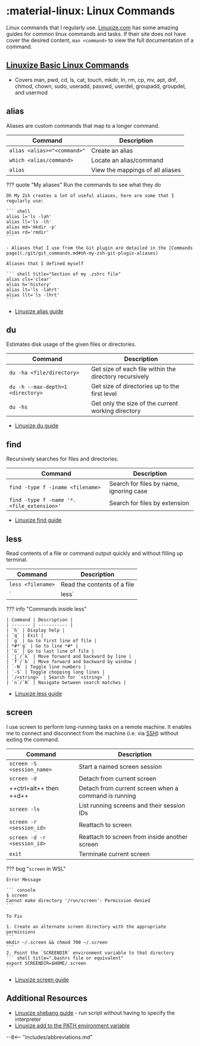 # :material-linux: Linux Commands

Linux commands that I regularly use.
[Linuxize.com](https://linuxize.com/) has some amazing guides for common linux commands and tasks.
If their site does not have cover the desired content, `man <command>` to view the full documentation of a command.

## [Linuxize Basic Linux Commands](https://linuxize.com/post/basic-linux-commands/)

- Covers man, pwd, cd, ls, cat, touch, mkdir, ln, rm, cp, mv, apt, dnf, chmod, chown, sudo, useradd, passwd, userdel, groupadd, groupdel, and usermod

## alias

Aliases are custom commands that map to a longer command.

| Command     | Description                          |
| ----------- | ------------------------------------ |
| `alias <alias>="<command>"` | Create an alias |
| `which <alias/command>` | Locate an alias/command |
| `alias` | View the mappings of all aliases |

??? quote "My aliases"
    Run the commands to see what they do

    Oh My Zsh creates a lot of useful aliases, here are some that I regularly use:

    ``` shell
    alias l='ls -lah'
    alias ll='ls -lh'
    alias md='mkdir -p'
    alias rd='rmdir'
    ```

    - Aliases that I use from the Git plugin are detailed in the [Commands page](./git/git_commands.md#oh-my-zsh-git-plugin-aliases)

    Aliases that I defined myself

    ``` shell title="Section of my .zshrc file"
    alias cls='clear'
    alias h='history'
    alias lt='ls -lahrt'
    alias llt='ls -lhrt'
    ```

- [Linuxize alias guide](https://linuxize.com/post/how-to-create-bash-aliases/)

## du

Estimates disk usage of the given files or directories.

| Command     | Description                          |
| ----------- | ------------------------------------ |
| `du -ha <file/directory>` | Get size of each file within the directory recursively |
| `du -h --max-depth=1 <directory>` | Get size of directories up to the first level |
| `du -hs` | Get only the size of the current working directory |

- [Linuxize du guide](https://linuxize.com/post/du-command-in-linux/)

## find

Recursively searches for files and directories.

| Command | Description |
| ------- | ----------- |
| `find -type f -iname <filename>` | Search for files by name, ignoring case |
| `find -type f -name '*.<file_extension>'` | Search for files by extension |

- [Linuxize find guide](https://linuxize.com/post/how-to-find-files-in-linux-using-the-command-line/)

## less

Read contents of a file or command output quickly and without filling up terminal.

| Command | Description |
| ------- | ----------- |
| `less <filename>` | Read the contents of a file |
| `<command> | less` | Read the standard output (what would be printed to the terminal) of `<command>` |

??? info "Commands inside less"

    | Command | Description |
    | ------- | ----------- |
    | `h` | Display help |
    | `q` | Exit |
    | `g` | Go to first line of file |
    | *#*`g` | Go to line *#* |
    | `G` | Go to last line of file |
    | `j`/`k` | Move forward and backward by line |
    | `f`/`b` | Move forward and backward by window |
    | `-N` | Toggle line numbers |
    | `-S` | Toggle chopping long lines |
    | `/<string>` | Search for `<string>` |
    | `n`/`N` | Navigate between search matches |

- [Linuxize less guide](https://linuxize.com/post/less-command-in-linux/)

## screen

I use screen to perform long-running tasks on a remote machine. It enables me to connect and disconnect from the machine
(i.e. via [SSH](./ssh.md)) without exiting the command.

| Command     | Description                          |
| ----------- | ------------------------------------ |
| `screen -S <session_name>` | Start a named screen session |
| `screen -d` | Detach from current screen |
| ++ctrl+alt++ then ++d++ | Detach from current screen when a command is running |
| `screen -ls` | List running screens and their session IDs |
| `screen -r <session_id>` | Reattach to screen |
| `screen -d -r <session_id>` | Reattach to screen from inside another screen |
| `exit` | Terminate current screen |

??? bug "`screen` in WSL"

    Error Message

    ``` console
    $ screen
    Cannot make directory '/run/screen': Permission denied
    ```

    To Fix

    1. Create an alternate screen directory with the appropriate permissions
    ```
    mkdir ~/.screen && chmod 700 ~/.screen
    ```
    2. Point the `SCREENDIR` environment variable to that directory
    ``` shell title=".bashrc file or equivalent"
    export SCREENDIR=$HOME/.screen
    ```

- [Linuxize screen guide](https://linuxize.com/post/how-to-use-linux-screen/)

## Additional Resources

- [Linuxize shebang guide](https://linuxize.com/post/bash-shebang/) - run script without having to specify the interpreter
- [Linuxize add to the PATH environment variable](https://linuxize.com/post/how-to-add-directory-to-path-in-linux/)

--8<-- "includes/abbreviations.md"
